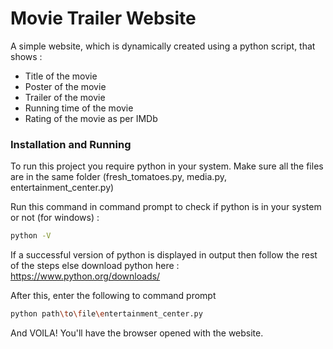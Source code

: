 # Movie Trailer Website
A simple website, which is dynamically created using a python script, that shows :

  - Title of the movie
  - Poster of the movie
  - Trailer of the movie
  - Running time of the movie
  - Rating of the movie as per IMDb

### Installation and Running

To run this project you require python in your system.
Make sure all the files are in the same folder (fresh_tomatoes.py, media.py, entertainment_center.py)

Run this command in command prompt to check if python is in your system or not (for windows) :
```sh
python -V
```
If a successful version of python is displayed in output then follow the rest of the steps else download python here : https://www.python.org/downloads/

After this, enter the following to command prompt
```sh
python path\to\file\entertainment_center.py
```
And VOILA! You'll have the browser opened with the website.